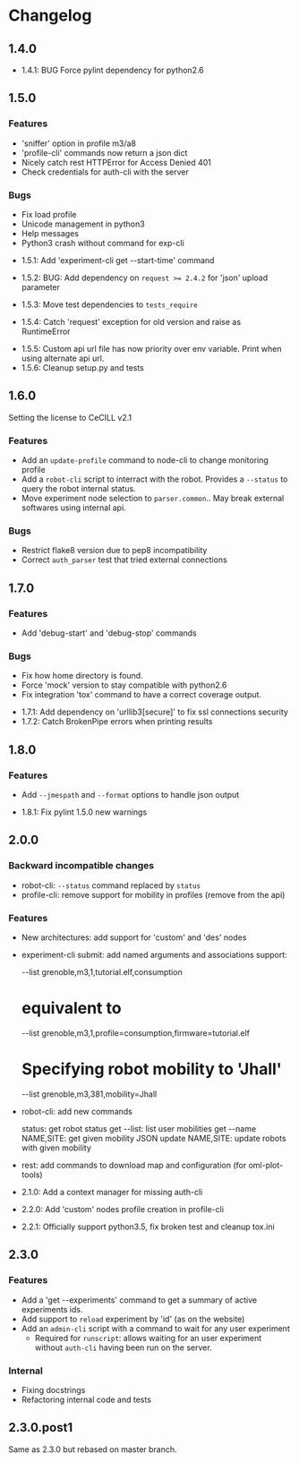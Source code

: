 Changelog
=========

1.4.0
-----

- 1.4.1: BUG Force pylint dependency for python2.6

1.5.0
-----

### Features ###

+ 'sniffer' option in profile m3/a8
+ 'profile-cli' commands now return a json dict
+ Nicely catch rest HTTPError for Access Denied 401
+ Check credentials for auth-cli with the server

### Bugs ###

- Fix load profile
- Unicode management in python3
- Help messages
- Python3 crash without command for exp-cli

+ 1.5.1: Add 'experiment-cli get --start-time' command
- 1.5.2: BUG: Add dependency on `request >= 2.4.2` for 'json' upload parameter
+ 1.5.3: Move test dependencies to `tests_require`
- 1.5.4: Catch 'request' exception for old version and raise as RuntimeError
+ 1.5.5: Custom api url file has now priority over env variable.
         Print when using alternate api url.
+ 1.5.6: Cleanup setup.py and tests


1.6.0
-----

Setting the license to CeCILL v2.1

### Features ###

+ Add an `update-profile` command to node-cli to change monitoring profile
+ Add a `robot-cli` script to interract with the robot.
  Provides a `--status` to query the robot internal status.
+ Move experiment node selection to `parser.common`..
  May break external softwares using internal api.

### Bugs ###

- Restrict flake8 version due to pep8 incompatibility
- Correct `auth_parser` test that tried external connections

1.7.0
-----

### Features ###

+ Add 'debug-start' and 'debug-stop' commands

### Bugs ###

- Fix how home directory is found.
- Force 'mock' version to stay compatible with python2.6
- Fix integration 'tox' command to have a correct coverage output.

+ 1.7.1: Add dependency on 'urllib3[secure]' to fix ssl connections security
+ 1.7.2: Catch BrokenPipe errors when printing results


1.8.0
-----

### Features ###

+ Add `--jmespath` and `--format` options to handle json output

+ 1.8.1: Fix pylint 1.5.0 new warnings


2.0.0
-----

### Backward incompatible changes ###

- robot-cli: `--status` command replaced by `status`
- profile-cli: remove support for mobility in profiles (remove from the api)

### Features ###

+ New architectures: add support for 'custom' and 'des' nodes
+ experiment-cli submit: add named arguments and associations support:

    --list grenoble,m3,1,tutorial.elf,consumption
    # equivalent to
    --list grenoble,m3,1,profile=consumption,firmware=tutorial.elf

    # Specifying robot mobility to 'Jhall'
    --list grenoble,m3,381,mobility=Jhall
+ robot-cli: add new commands

    status: get robot status
    get --list: list user mobilities
    get --name NAME,SITE: get given mobility JSON
    update NAME,SITE: update robots with given mobility

+ rest: add commands to download map and configuration (for oml-plot-tools)

+ 2.1.0: Add a context manager for missing auth-cli
+ 2.2.0: Add 'custom' nodes profile creation in profile-cli
+ 2.2.1: Officially support python3.5, fix broken test and cleanup tox.ini

2.3.0
-----

### Features ###

+ Add a 'get --experiments' command to get a summary of active experiments ids.
+ Add support to `reload` experiment by 'id' (as on the website)
+ Add an `admin-cli` script with a command to wait for any user experiment
    * Required for `runscript`: allows waiting for an user experiment
      without `auth-cli` having been run on the server.

### Internal ###

+ Fixing docstrings
+ Refactoring internal code and tests

2.3.0.post1
-----------

Same as 2.3.0 but rebased on master branch.
